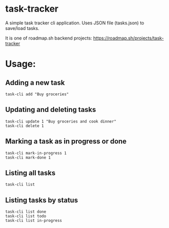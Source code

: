 # task-tracker

A simple task tracker cli application. Uses JSON file (tasks.json) to save/load tasks. 

It is one of roadmap.sh backend projects: https://roadmap.sh/projects/task-tracker

# Usage:

## Adding a new task

    task-cli add "Buy groceries"


## Updating and deleting tasks

    task-cli update 1 "Buy groceries and cook dinner"
    task-cli delete 1


## Marking a task as in progress or done
    task-cli mark-in-progress 1
    task-cli mark-done 1


## Listing all tasks
    task-cli list

## Listing tasks by status

    task-cli list done
    task-cli list todo
    task-cli list in-progress